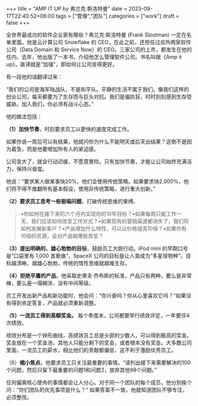 +++
title = "AMP IT UP by 弗兰克·斯洛特曼"
date = 2023-09-17T22:40:52+08:00
tags = ["管理","团队"]
categories = ["work"]
draft = false
+++

全世界最成功的软件企业家有哪些？弗兰克·斯洛特曼 (Frank Slootman) 一定在名单里面。他是云计算公司 Snowflake 的 CEO，在此之前，还担任过另外两家软件公司（Data Domain 和 Service Now）的 CEO。三家公司的上市，都发生在他的任内。去年，他出版了一本书，介绍他怎么管理软件公司。书名叫做《Amp it up》，直译就是“加强”，即如何让公司变得更好。

有一段他的话翻译过来：

“我们的公司是海军陆战队，不是和平队。平静的生活不属于我们。像我们这样的创业公司，每天都要为了生存而与巨头对抗。我们是偏执狂，时时刻刻感到生存受威胁。加入我们，你必须有战斗心态。”

他的做法包括：

**（1）加快节奏**，时刻要求员工以更快的速度完成工作。

如果你说一周后可以有结果，他就问你为什么不能明天或后天出结果？这倒不是因为着急，而是他要增加所有人的紧迫感。

公司变大了，就会行动迟缓，不愿意冒险。只有加快节奏，才能让公司始终充满活力，保持兴奋度。

他说：“要求某人做某事快20%，他们会使用传统策略。如果要求快2,000%，他们将不得不推翻所有基本假设，使用非传统策略，进行重大创新。”

**（2）要求员工思考一些极端问题**，打破传统思维的束缚。

> •你如何在接下来的六个月内实现你的10年目标？•如果每周只能工作一天，我们应该如何改变工作方式？•如果现有的营销渠道都消失了，我们将如何发展新客户？•产品增加什么特性，可以让价格提高10倍？•如果你有10倍的资源，会对产品做哪些改变？

**（3）提出明确的、雄心勃勃的目标**，鼓励员工大胆行动。iPod mini 的早期口号是“口袋里有 1,000 首歌曲”，SpaceX 公司的目标是让人类成为“多星球物种”。目标越清晰、越雄心勃勃，传统的惰性思维就越难生存。

**（4）拒绝平庸的产品**。他采取史蒂夫·乔布斯的标准，产品只有两种，要么是非常棒，要么是一塌糊涂，没有中间等级。

员工开发出新产品和新功能时，他会问：“你兴奋吗？你从心里喜欢它吗？”如果没有得到肯定答复，产品就必须重新调整。

**（5）一流员工得到高额奖金。** 每个季度末，公司都要举行绩效评定，一年要评4次绩效。

绩效分布是一个钟形曲线，高绩效员工总是头部的少数人，可以得到极高的奖金。奖金放在一个奖金池，其他人只能分剩下的奖金，或者根本没有奖金。大多数公司里面，一流员工的薪水，相比他们的贡献都偏低，这不利于激励优秀员工。

（6）**缩小焦点**，他要求员工只关注最重要的事情。“请列出接下来需要解决的100个问题，然后只留下最重要的问题1和问题2，放弃其他98个问题。”

任何偏离核心使命的事情都会让人分心。对于同一个团队的每个成员，他分别挨个问：“你们团队的优先事项是什么？” 如果答案不一致，他就知道团队不够专注，必须整改。
